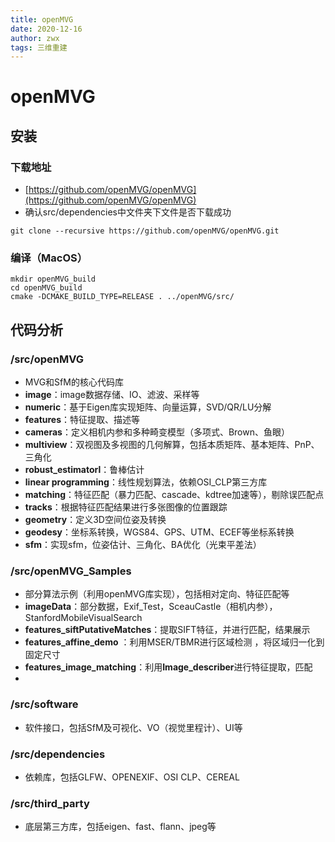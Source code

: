 ```yaml
---
title: openMVG
date: 2020-12-16
author: zwx
tags: 三维重建
---
```

# openMVG
## 安装
### 下载地址
- [https://github.com/openMVG/openMVG](https://github.com/openMVG/openMVG)  
- 确认src/dependencies中文件夹下文件是否下载成功  

`git clone --recursive https://github.com/openMVG/openMVG.git`

### 编译（MacOS）
```
mkdir openMVG_build
cd openMVG_build
cmake -DCMAKE_BUILD_TYPE=RELEASE . ../openMVG/src/
```
## 代码分析
### /src/openMVG
- MVG和SfM的核心代码库  
- **image**：image数据存储、IO、滤波、采样等
- **numeric**：基于Eigen库实现矩阵、向量运算，SVD/QR/LU分解  
- **features**：特征提取、描述等
- **cameras**：定义相机内参和多种畸变模型（多项式、Brown、鱼眼）
- **multiview**：双视图及多视图的几何解算，包括本质矩阵、基本矩阵、PnP、三角化
- **robust_estimatorl**：鲁棒估计  
- **linear programming**：线性规划算法，依赖OSI_CLP第三方库  
- **matching**：特征匹配（暴力匹配、cascade、kdtree加速等），剔除误匹配点  
- **tracks**：根据特征匹配结果进行多张图像的位置跟踪  
- **geometry**：定义3D空间位姿及转换
- **geodesy**：坐标系转换，WGS84、GPS、UTM、ECEF等坐标系转换
- **sfm**：实现sfm，位姿估计、三角化、BA优化（光束平差法）

### /src/openMVG_Samples
- 部分算法示例（利用openMVG库实现），包括相对定向、特征匹配等  
- **imageData**：部分数据，Exif_Test，SceauCastle（相机内参），StanfordMobileVisualSearch  
- **features\_siftPutativeMatches**：提取SIFT特征，并进行匹配，结果展示  
- **features\_affine\_demo** ：利用MSER/TBMR进行区域检测  ，将区域归一化到固定尺寸
- **features\_image\_matching**：利用**Image_describer**进行特征提取，匹配  
- 
 
### /src/software
- 软件接口，包括SfM及可视化、VO（视觉里程计）、UI等

### /src/dependencies
- 依赖库，包括GLFW、OPENEXIF、OSI CLP、CEREAL

### /src/third_party
- 底层第三方库，包括eigen、fast、flann、jpeg等